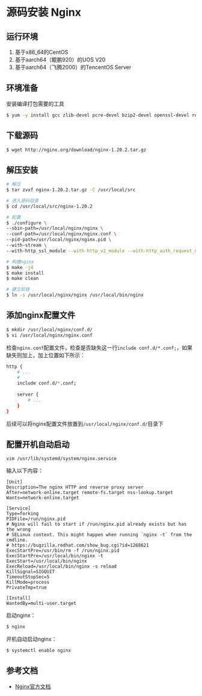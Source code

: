 # 源码安装 Nginx

## 运行环境
1. 基于x86_64的CentOS
2. 基于aarch64（鲲鹏920）的UOS V20
3. 基于aarch64（飞腾2000）的TencentOS Server

## 环境准备
安装编译打包需要的工具
```bash
$ yum -y install gcc zlib-devel pcre-devel bzip2-devel openssl-devel readline-devel
```

## 下载源码
```bash
$ wget http://nginx.org/download/nginx-1.20.2.tar.gz
```

## 解压安装
```bash
# 解压
$ tar zvxf nginx-1.20.2.tar.gz -C /usr/local/src

# 进入源码目录
$ cd /usr/local/src/nginx-1.20.2

# 配置
$ ./configure \
--sbin-path=/usr/local/nginx/nginx \
--conf-path=/usr/local/nginx/nginx.conf \
--pid-path=/usr/local/nginx/nginx.pid \
--with-stream \
--with-http_ssl_module --with-http_v2_module --with-http_auth_request_module

# 构建nginx
$ make -j4
$ make install
$ make clean

# 建立软链
$ ln -s /usr/local/nginx/nginx /usr/local/bin/nginx
```
## 添加nginx配置文件

```bash
$ mkdir /usr/local/nginx/conf.d/
$ vi /usr/local/nginx/nginx.conf
```

检查``nginx.conf``配置文件，检查是否缺失这一行``include conf.d/*.conf;``，如果缺失则加上，加上位置如下所示：

```bash
http {
    # ...
    # 
    include conf.d/*.conf;
    
    server {
        # ...
    }
}

```
后续可以将nginx配置文件放置到``/usr/local/nginx/conf.d/``目录下


## 配置开机自动启动
```
vim /usr/lib/systemd/system/nginx.service
```

输入以下内容：
```
[Unit]
Description=The nginx HTTP and reverse proxy server
After=network-online.target remote-fs.target nss-lookup.target
Wants=network-online.target

[Service]
Type=forking
PIDFile=/run/nginx.pid
# Nginx will fail to start if /run/nginx.pid already exists but has the wrong
# SELinux context. This might happen when running `nginx -t` from the cmdline.
# https://bugzilla.redhat.com/show_bug.cgi?id=1268621
ExecStartPre=/usr/bin/rm -f /run/nginx.pid
ExecStartPre=/usr/local/bin/nginx -t
ExecStart=/usr/local/bin/nginx
ExecReload=/usr/local/bin/nginx -s reload
KillSignal=SIGQUIT
TimeoutStopSec=5
KillMode=process
PrivateTmp=true

[Install]
WantedBy=multi-user.target
```

启动nginx：

```bash
$ nginx
```

开机自动启动nginx：

```bash
$ systemctl enable nginx
```

## 参考文档
- [Nginx官方文档](https://docs.nginx.com/nginx/admin-guide/installing-nginx/installing-nginx-open-source/#downloading-the-sources)